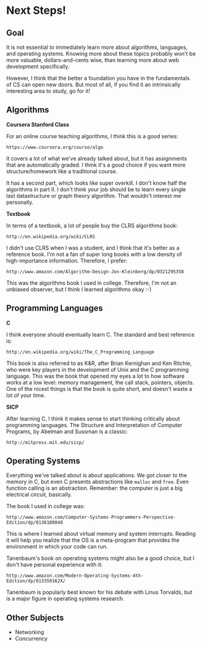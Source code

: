 # Next Steps!

## Goal

It is not essential to immediately learn more about algorithms,
languages, and operating systems. Knowing more about these topics
probably won't be more valuable, dollars-and-cents wise, than learning
more about web development specifically.

However, I think that the better a foundation you have in the
fundamentals of CS can open new doors. But most of all, if you find it
an intrinsically interesting area to study, go for it!

## Algorithms

**Coursera Stanford Class**

For an online course teaching algorithms, I think this is a good
series:

    https://www.coursera.org/course/algo

It covers a lot of what we've already talked about, but it has
assignments that are automatically graded. I think it's a good choice
if you want more structure/homework like a traditional course.

It has a second part, which looks like super overkill. I don't know
half the algorithms in part II. I don't think your job should be to
learn every single last datastructure or graph theory algorithm. That
wouldn't interest me personally.

**Textbook**

In terms of a textbook, a lot of people buy the CLRS algorithms book:

    http://en.wikipedia.org/wiki/CLRS

I didn't use CLRS when I was a student, and I think that it's better
as a reference book. I'm not a fan of super long books with a low
density of high-importance information. Therefore, I prefer:

    http://www.amazon.com/Algorithm-Design-Jon-Kleinberg/dp/0321295358

This was the algorithms book I used in college. Therefore, I'm not an
unbiased observer, but I think I learned algorithms okay :-)

## Programming Languages

**C**

I think everyone should eventually learn C. The standard and best
reference is:

    http://en.wikipedia.org/wiki/The_C_Programming_Language

This book is also referred to as K&R, after Brian Kernighan and Ken
Ritchie, who were key players in the development of Unix and the C
programming language. This was the book that opened my eyes a lot to
how software works at a low level: memory management, the call stack,
pointers, objects. One of the nicest things is that the book is quite
short, and doesn't waste a lot of your time.

**SICP**

After learning C, I think it makes sense to start thinking critically
about programming languages. The Structure and Interpretation of
Computer Programs, by Abelman and Sussman is a classic:

    http://mitpress.mit.edu/sicp/

## Operating Systems

Everything we've talked about is about applications. We got closer to
the memory in C, but even C presents abstractions like `malloc` and
`free`. Even function calling is an abstraction. Remember: the computer
is just a big electrical circuit, basically.

The book I used in college was:

    http://www.amazon.com/Computer-Systems-Programmers-Perspective-Edition/dp/0136108040

This is where I learned about virtual memory and system interrupts.
Reading it will help you realize that the OS is a meta-program that
provides the environment in which your code can run.

Tanenbaum's book on operating systems might also be a good choice, but
I don't have personal experience with it:

    http://www.amazon.com/Modern-Operating-Systems-4th-Edition/dp/013359162X/

Tanenbaum is popularly best known for his debate with Linus Torvalds,
but is a major figure in operating systems research.

## Other Subjects

* Networking
* Concurrency

